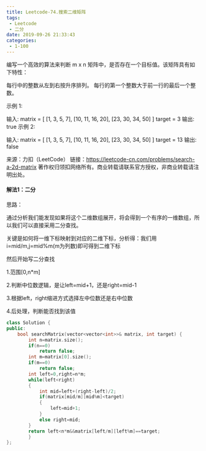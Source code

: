 ```yaml
---
title: Leetcode-74.搜索二维矩阵
tags:
 - Leetcode
 - 二分
date: 2019-09-26 21:33:43
categories:
 - 1-100
---
```


编写一个高效的算法来判断 m x n 矩阵中，是否存在一个目标值。该矩阵具有如下特性：

每行中的整数从左到右按升序排列。
每行的第一个整数大于前一行的最后一个整数。

<!--more-->

示例 1:

输入:
matrix = [
  [1,   3,  5,  7],
  [10, 11, 16, 20],
  [23, 30, 34, 50]
]
target = 3
输出: true
示例 2:

输入:
matrix = [
  [1,   3,  5,  7],
  [10, 11, 16, 20],
  [23, 30, 34, 50]
]
target = 13
输出: false

来源：力扣（LeetCode）
链接：https://leetcode-cn.com/problems/search-a-2d-matrix
著作权归领扣网络所有。商业转载请联系官方授权，非商业转载请注明出处。

#### 解法1：二分

思路：

通过分析我们能发现如果将这个二维数组展开，将会得到一个有序的一维数组，所以我们可以直接采用二分查找。

关键是如何将一维下标映射到对应的二维下标，分析得：我们用i=mid/m,j=mid%m(m为列数)即可得到二维下标

然后开始写二分查找

1.范围[0,n*m]

2.判断中位数逻辑，是让left=mid+1，还是right=mid-1

3.根据left，right缩进方式选择左中位数还是右中位数

4.后处理，判断能否找到该值

```c++
class Solution {
public:
    bool searchMatrix(vector<vector<int>>& matrix, int target) {
        int n=matrix.size();
        if(n==0)
            return false;
        int m=matrix[0].size();
        if(m==0)
            return false;
        int left=0,right=n*m;
        while(left<right)
        {
            int mid=left+(right-left)/2;
            if(matrix[mid/m][mid%m]<target)
            {
                left=mid+1;
            }
            else right=mid;
        }
        return left<n*m&&matrix[left/m][left%m]==target;
        }
};
```

